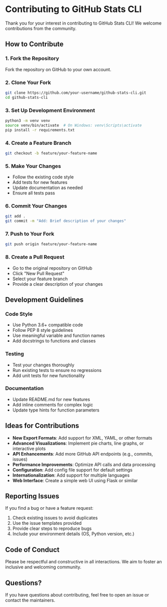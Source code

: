 # Contributing to GitHub Stats CLI

Thank you for your interest in contributing to GitHub Stats CLI! We welcome contributions from the community.

## How to Contribute

### 1. Fork the Repository
Fork the repository on GitHub to your own account.

### 2. Clone Your Fork
```bash
git clone https://github.com/your-username/github-stats-cli.git
cd github-stats-cli
```

### 3. Set Up Development Environment
```bash
python3 -m venv venv
source venv/bin/activate  # On Windows: venv\Scripts\activate
pip install -r requirements.txt
```

### 4. Create a Feature Branch
```bash
git checkout -b feature/your-feature-name
```

### 5. Make Your Changes
- Follow the existing code style
- Add tests for new features
- Update documentation as needed
- Ensure all tests pass

### 6. Commit Your Changes
```bash
git add .
git commit -m "Add: Brief description of your changes"
```

### 7. Push to Your Fork
```bash
git push origin feature/your-feature-name
```

### 8. Create a Pull Request
- Go to the original repository on GitHub
- Click "New Pull Request"
- Select your feature branch
- Provide a clear description of your changes

## Development Guidelines

### Code Style
- Use Python 3.6+ compatible code
- Follow PEP 8 style guidelines
- Use meaningful variable and function names
- Add docstrings to functions and classes

### Testing
- Test your changes thoroughly
- Run existing tests to ensure no regressions
- Add unit tests for new functionality

### Documentation
- Update README.md for new features
- Add inline comments for complex logic
- Update type hints for function parameters

## Ideas for Contributions

- **New Export Formats**: Add support for XML, YAML, or other formats
- **Advanced Visualizations**: Implement pie charts, line graphs, or interactive plots
- **API Enhancements**: Add more GitHub API endpoints (e.g., commits, issues)
- **Performance Improvements**: Optimize API calls and data processing
- **Configuration**: Add config file support for default settings
- **Internationalization**: Add support for multiple languages
- **Web Interface**: Create a simple web UI using Flask or similar

## Reporting Issues

If you find a bug or have a feature request:
1. Check existing issues to avoid duplicates
2. Use the issue templates provided
3. Provide clear steps to reproduce bugs
4. Include your environment details (OS, Python version, etc.)

## Code of Conduct

Please be respectful and constructive in all interactions. We aim to foster an inclusive and welcoming community.

## Questions?

If you have questions about contributing, feel free to open an issue or contact the maintainers.
